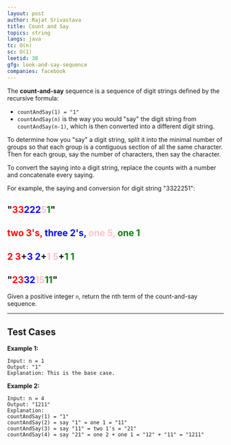 ```yaml
---
layout: post
author: Rajat Srivastava
title: Count and Say
topics: string
langs: java
tc: O(n)
sc: O(1)
leetid: 38
gfg: look-and-say-sequence
companies: facebook
---
```


The **count-and-say** sequence is a sequence of digit strings defined by the recursive formula:
- `countAndSay(1) = "1"`
- `countAndSay(n)` is the way you would "say" the digit string from `countAndSay(n-1)`, which is then converted into a different digit string.

To determine how you "say" a digit string, 
split it into the minimal number of groups so that each group is a contiguous section of all the same character. 
Then for each group, say the number of characters, then say the character. 

To convert the saying into a digit string, replace the counts with a number and concatenate every saying.

For example, the saying and conversion for digit string "3322251":
<h2>
"<span style='color:red;'>33</span><span style='color:blue;'>222</span><span style='color:pink;'>5</span><span style='color:green;'>1</span>"
</h2>
<h2>
<span style='color:red;'>two 3's, </span><span style='color:blue;'>three 2's, </span><span style='color:pink;'>one 5, </span><span style='color:green;'>one 1</span>
</h2>
<h2>
<span style='color:red;'>2 3</span>+<span style='color:blue;'>3 2</span>+<span style='color:pink;'>1 5</span>+<span style='color:green;'>1 1</span>
</h2>
<h2>
"<span style='color:red;'>23</span><span style='color:blue;'>32</span><span style='color:pink;'>15</span><span style='color:green;'>11</span>"
</h2>


Given a positive integer `n`, return the nth term of the count-and-say sequence.

---

## Test Cases

**Example 1:** 
```
Input: n = 1
Output: "1"
Explanation: This is the base case.
```

**Example 2:** 
```
Input: n = 4
Output: "1211"
Explanation:
countAndSay(1) = "1"
countAndSay(2) = say "1" = one 1 = "11"
countAndSay(3) = say "11" = two 1's = "21"
countAndSay(4) = say "21" = one 2 + one 1 = "12" + "11" = "1211"
```
